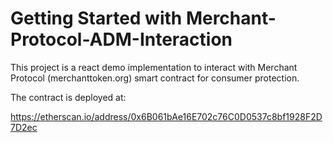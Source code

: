 # Getting Started with Merchant-Protocol-ADM-Interaction

This project is a react demo implementation to interact with Merchant Protocol (merchanttoken.org) smart contract for consumer protection.

The contract is deployed at:

https://etherscan.io/address/0x6B061bAe16E702c76C0D0537c8bf1928F2D7D2ec

